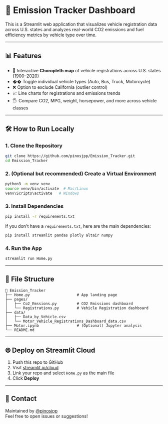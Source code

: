 # 🚗 Emission Tracker Dashboard

This is a Streamlit web application that visualizes vehicle registration data across U.S. states and analyzes real-world CO2 emissions and fuel efficiency metrics by vehicle type over time.

---

## 📊 Features

- 📍 Interactive **Choropleth map** of vehicle registrations across U.S. states (1900–2020)
- �� Toggle individual vehicle types (Auto, Bus, Truck, Motorcycle)
- ❌ Option to exclude California (outlier control)
- 📈 Line charts for registrations and emissions trends
- 🖐️ Compare CO2, MPG, weight, horsepower, and more across vehicle classes

---

## 🛠 How to Run Locally

### 1. Clone the Repository
```bash
git clone https://github.com/pinosjpp/Emission_Tracker.git
cd Emission_Tracker
```

### 2. (Optional but recommended) Create a Virtual Environment
```bash
python3 -m venv venv
source venv/bin/activate  # Mac/Linux
venv\Scripts\activate   # Windows
```

### 3. Install Dependencies
```bash
pip install -r requirements.txt
```

If you don't have a `requirements.txt`, here are the main dependencies:
```bash
pip install streamlit pandas plotly altair numpy
```

### 4. Run the App
```bash
streamlit run Home.py
```

---

## 📁 File Structure

```plaintext
📆 Emission_Tracker
├── Home.py                     # App landing page
├── pages/
│   ├── Co2_Emssions.py         # CO2 Emissions dashboard
│   └── Registrations.py        # Vehicle Registration dashboard
├── data/
│   ├── Data_by_Vehicle.csv
│   └── Motor_Vehicle_Registrations_Dashboard_data.csv
├── Motor.ipynb                 # (Optional) Jupyter analysis
└── README.md
```

---

## 🌐 Deploy on Streamlit Cloud

1. Push this repo to GitHub
2. Visit [streamlit.io/cloud](https://streamlit.io/cloud)
3. Link your repo and select `Home.py` as the main file
4. Click **Deploy**

---

## 📩 Contact

Maintained by [@pinosjpp](https://github.com/pinosjpp)  
Feel free to open issues or suggestions!

